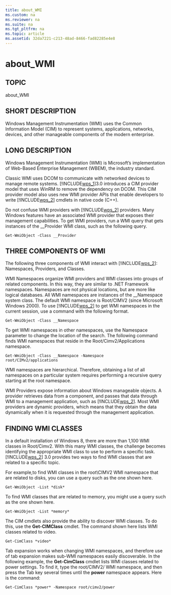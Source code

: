 ```yaml
---
title: about_WMI
ms.custom: na
ms.reviewer: na
ms.suite: na
ms.tgt_pltfrm: na
ms.topic: article
ms.assetid: 32da7221-c213-48ad-8466-fad82285e4e8
---
```

# about_WMI
## TOPIC  
 about\_WMI  
  
## SHORT DESCRIPTION  
 Windows Management Instrumentation \(WMI\) uses the Common Information Model \(CIM\) to represent systems, applications, networks, devices, and other manageable components of the modern enterprise.  
  
## LONG DESCRIPTION  
 Windows Management Instrumentation \(WMI\) is Microsoft’s implementation of Web\-Based Enterprise Management \(WBEM\), the industry standard.  
  
 Classic WMI uses DCOM to communicate with networked devices to manage remote systems. [!INCLUDE[wps_1]()]3.0 introduces a CIM provider model that uses WinRM to remove the dependency on DCOM. This CIM provider model also uses new WMI provider APIs that enable developers to write [!INCLUDE[wps_2]()] cmdlets in native code \(C\+\+\).  
  
 Do not confuse WMI providers with [!INCLUDE[wps_2]()] providers. Many Windows features have an associated WMI provider that exposes their management capabilities. To get WMI providers, run a WMI query that gets instances of the \_\_Provider WMI class, such as the following query.  
  
```  
Get-WmiObject -Class __Provider  
```  
  
## THREE COMPONENTS OF WMI  
 The following three components of WMI interact with [!INCLUDE[wps_2]()]: Namespaces, Providers, and Classes.  
  
 WMI Namespaces organize WMI providers and WMI classes into groups of related components. In this way, they are similar to .NET Framework namespaces. Namespaces are not physical locations, but are more like logical databases. All WMI namespaces are instances of the \_\_Namespace system class. The default WMI namespace is Root\/CIMV2 \(since Microsoft Windows 2000\). To use [!INCLUDE[wps_2]()] to get WMI namespaces in the current session, use a command with the following format.  
  
```  
Get-WmiObject -Class __Namespace  
```  
  
 To get WMI namespaces in other namespaces, use the Namespace parameter to change the location of the search. The following command finds WMI namespaces that reside in the Root\/Cimv2\/Applications namespace.  
  
```  
Get-WmiObject -Class __Namespace -Namespace   
root/CIMv2/applications  
```  
  
 WMI namespaces are hierarchical. Therefore, obtaining a list of all namespaces on a particular system requires performing a recursive query starting at the root namespace.  
  
 WMI Providers expose information about Windows manageable objects. A provider retrieves data from a component, and passes that data through WMI to a management application, such as [!INCLUDE[wps_2]()]. Most WMI providers are dynamic providers, which means that they obtain the data dynamically when it is requested through the management application.  
  
## FINDING WMI CLASSES  
 In a default installation of Windows 8, there are more than 1,100 WMI classes in Root\/Cimv2. With this many WMI classes, the challenge becomes identifying the appropriate WMI class to use to perform a specific task. [!INCLUDE[wps_2]()] 3.0 provides two ways to find WMI classes that are related to a specific topic.  
  
 For example,to find WMI classes in the root\\CIMV2 WMI namespace that are related to disks, you can use a query such as the one shown here.  
  
```  
Get-WmiObject -List *disk*  
```  
  
 To find WMI classes that are related to memory, you might use a query such as the one shown here.  
  
```  
Get-WmiObject -List *memory*  
```  
  
 The CIM cmdlets also provide the ability to discover WMI classes. To do this, use the **Get\-CIMClass** cmdlet. The command shown here lists WMI classes related to video.  
  
```  
Get-CimClass *video*  
```  
  
 Tab expansion works when changing WMI namespaces, and therefore use of tab expansion makes sub\-WMI namespaces easily discoverable. In the following example, the **Get\-CimClass** cmdlet lists WMI classes related to power settings. To find it, type the root\/CIMV2\/ WMI namespace, and then press the Tab key several times until the **power** namespace appears. Here is the command:  
  
```  
Get-CimClass *power* -Namespace root/cimv2/power  
```